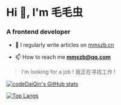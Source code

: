 <h1 >Hi 👋, I'm 毛毛虫</h1>
<h3 >A frontend developer</h3>

- 📝 I regularly write articles on [mmszb.cn](https://www.mmszb.cn)

- 📫 How to reach me **mmszb@qq.com**

> I'm looking for a job !
> 我正在寻找工作 !

[![codeDaiQin's GitHub stats](https://github-readme-stats.vercel.app/api?username=codeDaiQin)](https://github.com/codeDaiQin)

[![Top Langs](https://github-readme-stats.vercel.app/api/top-langs/?username=codeDaiQin&layout=compact)](https://github.com/codeDaiQin)
